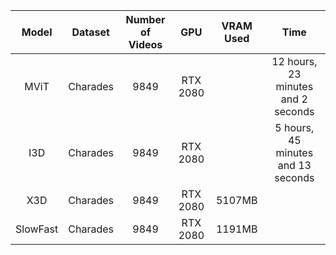 |   Model  	|  Dataset 	| Number of Videos 	|    GPU   	| VRAM Used 	|                Time                	|
|:--------:	|:--------:	|:----------------:	|:--------:	|:---------:	|:----------------------------------:	|
|   MViT   	| Charades 	|       9849       	| RTX 2080 	|           	| 12 hours, 23 minutes and 2 seconds 	|
|    I3D   	| Charades 	|       9849       	| RTX 2080 	|           	| 5 hours, 45 minutes and 13 seconds 	|
|    X3D   	| Charades 	|       9849       	| RTX 2080 	| 5107MB    	|                                    	|
| SlowFast 	| Charades 	|       9849       	| RTX 2080 	| 1191MB    	|                                    	|